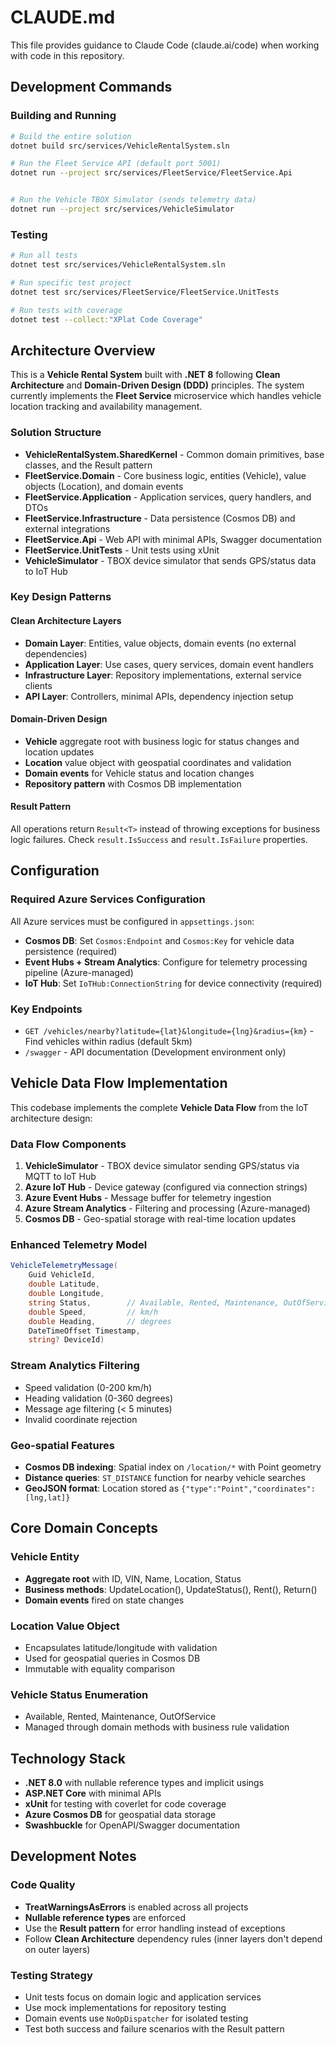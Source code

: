 # CLAUDE.md

This file provides guidance to Claude Code (claude.ai/code) when working with code in this repository.

## Development Commands

### Building and Running
```bash
# Build the entire solution
dotnet build src/services/VehicleRentalSystem.sln

# Run the Fleet Service API (default port 5001)
dotnet run --project src/services/FleetService/FleetService.Api


# Run the Vehicle TBOX Simulator (sends telemetry data)
dotnet run --project src/services/VehicleSimulator
```

### Testing
```bash
# Run all tests
dotnet test src/services/VehicleRentalSystem.sln

# Run specific test project
dotnet test src/services/FleetService/FleetService.UnitTests

# Run tests with coverage
dotnet test --collect:"XPlat Code Coverage"
```

## Architecture Overview

This is a **Vehicle Rental System** built with **.NET 8** following **Clean Architecture** and **Domain-Driven Design (DDD)** principles. The system currently implements the **Fleet Service** microservice which handles vehicle location tracking and availability management.

### Solution Structure
- **VehicleRentalSystem.SharedKernel** - Common domain primitives, base classes, and the Result pattern
- **FleetService.Domain** - Core business logic, entities (Vehicle), value objects (Location), and domain events
- **FleetService.Application** - Application services, query handlers, and DTOs
- **FleetService.Infrastructure** - Data persistence (Cosmos DB) and external integrations
- **FleetService.Api** - Web API with minimal APIs, Swagger documentation
- **FleetService.UnitTests** - Unit tests using xUnit
- **VehicleSimulator** - TBOX device simulator that sends GPS/status data to IoT Hub

### Key Design Patterns

#### Clean Architecture Layers
- **Domain Layer**: Entities, value objects, domain events (no external dependencies)
- **Application Layer**: Use cases, query services, domain event handlers
- **Infrastructure Layer**: Repository implementations, external service clients
- **API Layer**: Controllers, minimal APIs, dependency injection setup

#### Domain-Driven Design
- **Vehicle** aggregate root with business logic for status changes and location updates
- **Location** value object with geospatial coordinates and validation
- **Domain events** for Vehicle status and location changes
- **Repository pattern** with Cosmos DB implementation

#### Result Pattern
All operations return `Result<T>` instead of throwing exceptions for business logic failures. Check `result.IsSuccess` and `result.IsFailure` properties.

## Configuration

### Required Azure Services Configuration
All Azure services must be configured in `appsettings.json`:
- **Cosmos DB**: Set `Cosmos:Endpoint` and `Cosmos:Key` for vehicle data persistence (required)
- **Event Hubs + Stream Analytics**: Configure for telemetry processing pipeline (Azure-managed)
- **IoT Hub**: Set `IoTHub:ConnectionString` for device connectivity (required)

### Key Endpoints
- `GET /vehicles/nearby?latitude={lat}&longitude={lng}&radius={km}` - Find vehicles within radius (default 5km)
- `/swagger` - API documentation (Development environment only)

## Vehicle Data Flow Implementation

This codebase implements the complete **Vehicle Data Flow** from the IoT architecture design:

### Data Flow Components
1. **VehicleSimulator** - TBOX device simulator sending GPS/status via MQTT to IoT Hub
2. **Azure IoT Hub** - Device gateway (configured via connection strings)
3. **Azure Event Hubs** - Message buffer for telemetry ingestion
4. **Azure Stream Analytics** - Filtering and processing (Azure-managed)
5. **Cosmos DB** - Geo-spatial storage with real-time location updates

### Enhanced Telemetry Model
```csharp
VehicleTelemetryMessage(
    Guid VehicleId,
    double Latitude,
    double Longitude,
    string Status,        // Available, Rented, Maintenance, OutOfService
    double Speed,         // km/h
    double Heading,       // degrees
    DateTimeOffset Timestamp,
    string? DeviceId)
```

### Stream Analytics Filtering
- Speed validation (0-200 km/h)
- Heading validation (0-360 degrees)
- Message age filtering (< 5 minutes)
- Invalid coordinate rejection

### Geo-spatial Features
- **Cosmos DB indexing**: Spatial index on `/location/*` with Point geometry
- **Distance queries**: `ST_DISTANCE` function for nearby vehicle searches
- **GeoJSON format**: Location stored as `{"type":"Point","coordinates":[lng,lat]}`

## Core Domain Concepts

### Vehicle Entity
- **Aggregate root** with ID, VIN, Name, Location, Status
- **Business methods**: UpdateLocation(), UpdateStatus(), Rent(), Return()
- **Domain events** fired on state changes

### Location Value Object
- Encapsulates latitude/longitude with validation
- Used for geospatial queries in Cosmos DB
- Immutable with equality comparison

### Vehicle Status Enumeration
- Available, Rented, Maintenance, OutOfService
- Managed through domain methods with business rule validation

## Technology Stack

- **.NET 8.0** with nullable reference types and implicit usings
- **ASP.NET Core** with minimal APIs
- **xUnit** for testing with coverlet for code coverage
- **Azure Cosmos DB** for geospatial data storage
- **Swashbuckle** for OpenAPI/Swagger documentation

## Development Notes

### Code Quality
- **TreatWarningsAsErrors** is enabled across all projects
- **Nullable reference types** are enforced
- Use the **Result pattern** for error handling instead of exceptions
- Follow **Clean Architecture** dependency rules (inner layers don't depend on outer layers)

### Testing Strategy
- Unit tests focus on domain logic and application services
- Use mock implementations for repository testing
- Domain events use `NoOpDispatcher` for isolated testing
- Test both success and failure scenarios with the Result pattern